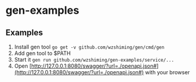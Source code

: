 # gen-examples

## Examples

1. Install gen tool `go get -v github.com/wzshiming/gen/cmd/gen`
2. Add gen tool to $PATH
3. Start it `gen run github.com/wzshiming/gen-examples/service/...`
4. Open [http://127.0.0.1:8080/swagger/?url=./openapi.json#](http://127.0.0.1:8080/swagger/?url=./openapi.json#) with your browser

